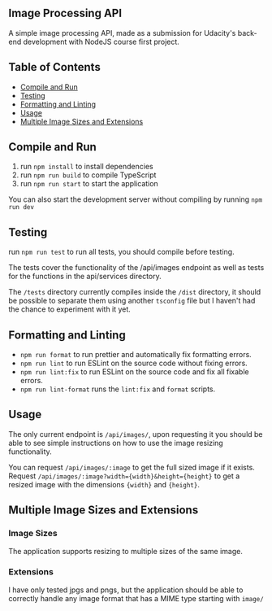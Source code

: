 ﻿## Image Processing API
A simple image processing API, made as a submission for Udacity's back-end development with NodeJS course first project.

## Table of Contents

 - [Compile and Run](#compile-and-run)
 - [Testing](#testing)
 - [Formatting and Linting](#formatting-and-linting)
 - [Usage](#usage)
 - [Multiple Image Sizes and Extensions](#sizes-and-extensions)

<h2 id="compile-and-run">Compile and Run</h2>

 1. run `npm install` to install dependencies
 2. run `npm run build` to compile TypeScript
 3. run `npm run start` to start the application

You can also start the development server without compiling by running `npm run dev`

<h2 id="testing">Testing</h2>

run `npm run test` to run all tests, you should compile before testing.

The tests cover the functionality of the /api/images endpoint as well as tests for the functions in the api/services directory.

The `/tests` directory currently compiles inside the `/dist` directory, it should be possible to separate them using another `tsconfig` file but I haven't had the chance to experiment with it yet.

<h2 id="formatting-and-linting">Formatting and Linting</h2>

 - `npm run format` to run prettier and automatically fix formatting errors.
 - `npm run lint` to run ESLint on the source code without fixing errors.
 - `npm run lint:fix` to run ESLint on the source code and fix all fixable errors.
 - `npm run lint-format` runs the `lint:fix` and `format` scripts.

<h2 id="usage">Usage</h2>

The only current endpoint is `/api/images/`, upon requesting it you should be able to see simple instructions on how to use the image resizing functionality.

You can request `/api/images/:image` to get the full sized image if it exists.
Request `/api/images/:image?width={width}&height={height}` to get a resized image with the dimensions `{width}` and `{height}`.

<h2 id="sizes-and-extensions">Multiple Image Sizes and Extensions</h2>
<h3>Image Sizes</h3>

The application supports resizing to multiple sizes of the same image.

<h3>Extensions</h3>

I have only tested jpgs and pngs, but the application should be able to correctly handle any image format that has a MIME type starting with `image/`
